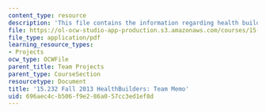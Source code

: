 ```yaml
---
content_type: resource
description: 'This file contains the information regarding health builders: team memo.'
file: https://ol-ocw-studio-app-production.s3.amazonaws.com/courses/15-232-business-model-innovation-global-health-in-frontier-markets-fall-2013/696aec4cb506f9e286a057cc3ed1ef8d_MIT15_232F13_t4_memo.pdf
file_type: application/pdf
learning_resource_types:
- Projects
ocw_type: OCWFile
parent_title: Team Projects
parent_type: CourseSection
resourcetype: Document
title: '15.232 Fall 2013 HealthBuilders: Team Memo'
uid: 696aec4c-b506-f9e2-86a0-57cc3ed1ef8d
---
```

